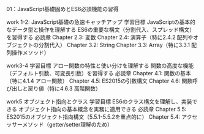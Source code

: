 01：JavaScript基礎固めとES6必須機能の習得

work 1-2: JavaScript基礎の急速キャッチアップ
学習目標
JavaScriptの基本的なデータ型と操作を理解する
ES6の重要な構文（分割代入、スプレッド構文）を習得する
必読章
Chapter 2.3: 変数
Chapter 2.4: 演算子（特に2.4.2 配列やオブジェクトの分割代入）
Chapter 3.2: String
Chapter 3.3: Array（特に3.3.1 配列操作メソッド）

work3-4
学習目標
アロー関数の特性と使い分けを理解する
関数の高度な機能（デフォルト引数、可変長引数）を習得する
必読章
Chapter 4.1: 関数の基本（特に4.1.4 アロー関数）
Chapter 4.5: ES2015の引数構文
Chapter 4.6: 関数呼び出しと戻り値（特に4.6.3 高階関数）

work5
オブジェクト指向とクラス
学習目標
ES6のクラス構文を理解し、実装できる
オブジェクト指向の基本概念を実務に適用できる
必読章
Chapter 5.5: ES2015のオブジェクト指向構文（5.5.1-5.5.2を重点的に）
Chapter 5.4: アクセッサーメソッド（getter/setter理解のため）
